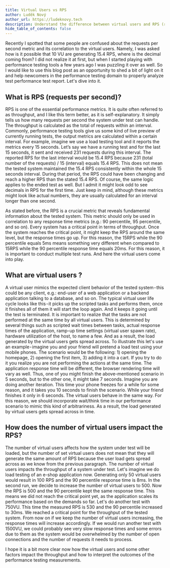 ```yaml
---
title: Virtual Users vs RPS
author: Luděk Nový
author_url: https://ludeknovy.tech
description: Understand the difference between virtual users and RPS (requests per seconds) in performance testing reports.
hide_table_of_contents: false
---
```


Recently I spotted that some people are confused about the requests per second metric and its correlation to the virtual users. Namely, I was asked how is it possible that 10 VU are generating 15.4 RPS, where is the decimal coming from? I did not realize it at first, but when I started playing with performance testing tools a few years ago I was puzzling it over as well. So I would like to use this blog post as an opportunity to shed a bit of light on it and help newcomers in the performance testing domain to properly analyze test performance test report. Let's dive into it.
<!--truncate-->


## What is RPS (requests per second)?
RPS is one of the essential performance metrics. It is quite often referred to as throughput, and I like this term better, as it is self-explanatory. It simply tells us how many requests per second the system under test can handle. The throughput is calculated as the total of requests within an interval. Commonly, performance testing tools give us some kind of live preview of currently running tests, the output metrics are calculated within a certain interval. For example, imagine we use a load testing tool and it reports the metrics every 15 seconds. Let’s say we have a running test and for the last 15 seconds, it sent and received 231 requests during this interval. The reported RPS for the last interval would be 15.4 RPS because 231 (total number of the requests) / 15 (interval) equals 15.4 RPS.
This does not mean the tested system maintained the 15.4 RPS consistently within the whole 15 seconds interval. During that period, the RPS could have been changing and reach a higher RPS than the stated 15.4 RPS. Of course, the same logic applies to the ended test as well. But I admit it might look odd to see decimals in RPS for the first time. Just keep in mind, although these metrics might look like actual numbers, they are usually calculated for an interval longer than one second. 

As stated before, the RPS is a crucial metric that reveals fundamental information about the tested system. This metric should only be used in correlation to any response time metrics (e.g.: 90 percentile, 95 percentile, and so on). Every system has a critical point in terms of throughput. Once the system reaches the critical point, it might keep the RPS around the same level, but the response times go up. For this reason, the 15RPS while the 90 percentile equals 5ms means something very different when compared to 15RPS while the 90 percentile response time equals 20ms. For this reason, it is important to conduct multiple test runs. And here the virtual users come into play.


## What are virtual users ?
A virtual user mimics the expected client behavior of the tested system - this could be any client, e.g.: end-user of a web application or a backend application talking to a database, and so on. The typical virtual user life cycle looks like this - it picks up the scripted tasks and performs them, once it finishes all of them it will start the loop again. And it keeps it going until the test is terminated. It is important to realize that the tasks are not performed at the same time by all virtual users. This is determined by several things such as scripted wait times between tasks, actual response times of the application, ramp-up time settings (virtual user spawn rate), hardware utilization of the host, to name a few. And as a result, the load generated by the virtual users gets spread across. To illustrate this let's use an example - imagine you and your friend will pretend a load test using your mobile phones. The scenario would be the following: 1) opening the homepage, 2) opening the first item, 3) adding it into a cart. If you try to do it you realize you are not performing the actions at the same time. The application response time will be different, the browser rendering time will vary as well. Thus, one of you might finish the above-mentioned scenario in 5 seconds, but to the other one, it might take 7 seconds. Imagine you are doing another iteration. This time your phone freezes for a while for some reason, and it takes you 10 seconds to finish the scenario. While your friend finishes it only in 6 seconds. The virtual users behave in the same way. For this reason, we should incorporate wait/think time in our performance scenario to mimic this kind of arbitrariness. As a result, the load generated by virtual users gets spread across in time.


## How does the number of  virtual users impact the RPS?
The number of virtual users affects how the system under test will be loaded, but the number of set virtual users does not mean that they will generate the same amount of RPS because the user load gets spread across as we know from the previous paragraph. The number of virtual users impacts the throughput of a system under test. Let's imagine we do load testing of an e-shop application now. Generating only 50 virtual users would result in 100 RPS and the 90 percentile response time is 8ms. In the second run, we decide to increase the number of virtual users to 500. Now the RPS is 500 and the 90 percentile kept the same response time. This means we did not reach the critical point yet, as the application scales its performance based on the demands so far. Let's do another test with 750VU. This time the measured RPS is 530 and the 90 percentile increased to 30ms. We reached a critical point for the throughput of the tested system. From now on if we keep the number of virtual users increasing, the response times will increase accordingly. If we would run another test with 1500VU, we could probably see very slow response times and some errors due to them as the system would be overwhelmed by the number of open connections and the number of requests it needs to process.

I hope it is a bit more clear now how the virtual users and some other factors impact the throughput and how to interpret the outcomes of the performance testing measurements.
